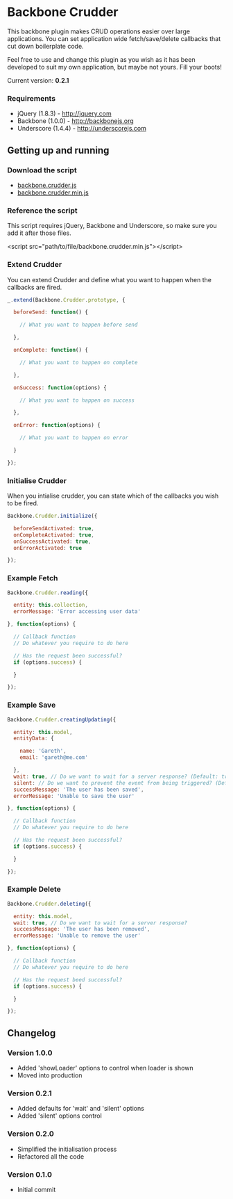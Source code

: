 # Backbone Crudder

This backbone plugin makes CRUD operations easier over large applications. You can set application wide fetch/save/delete callbacks that cut down boilerplate code.

Feel free to use and change this plugin as you wish as it has been developed to suit my own application, but maybe not yours. Fill your boots!

Current version: **0.2.1**

### Requirements

* jQuery (1.8.3) - http://jquery.com
* Backbone (1.0.0) - http://backbonejs.org
* Underscore (1.4.4) - http://underscorejs.com

## Getting up and running

### Download the script

* [backbone.crudder.js](https://raw.github.com/garethadavies/backbone.crudder/master/backbone.crudder.js)
* [backbone.crudder.min.js](https://raw.github.com/garethadavies/backbone.crudder/master/backbone.crudder.min.js)

### Reference the script

This script requires jQuery, Backbone and Underscore, so make sure you add it after those files.

&lt;script src=&quot;path/to/file/backbone.crudder.min.js&quot;&gt;&lt;/script&gt;

### Extend Crudder
You can extend Crudder and define what you want to happen when the callbacks are fired.

```js
_.extend(Backbone.Crudder.prototype, {

  beforeSend: function() {

    // What you want to happen before send

  },

  onComplete: function() {

    // What you want to happen on complete

  },

  onSuccess: function(options) {

    // What you want to happen on success

  },

  onError: function(options) {

    // What you want to happen on error

  }

});
```

### Initialise Crudder
When you intialise crudder, you can state which of the callbacks you wish to be fired.

```js
Backbone.Crudder.initialize({

  beforeSendActivated: true,
  onCompleteActivated: true,
  onSuccessActivated: true,
  onErrorActivated: true

});
```

### Example Fetch

```js
Backbone.Crudder.reading({

  entity: this.collection,
  errorMessage: 'Error accessing user data'

}, function(options) {

  // Callback function
  // Do whatever you require to do here

  // Has the request been successful?
  if (options.success) {

  }

});
```

### Example Save

```js
Backbone.Crudder.creatingUpdating({

  entity: this.model,
  entityData: {

    name: 'Gareth',
    email: 'gareth@me.com'

  },
  wait: true, // Do we want to wait for a server response? (Default: true)
  silent: // Do we want to prevent the event from being triggered? (Default: false)
  successMessage: 'The user has been saved',
  errorMessage: 'Unable to save the user'

}, function(options) {

  // Callback function
  // Do whatever you require to do here

  // Has the request been successful?
  if (options.success) {

  }

});
```

### Example Delete

```js
Backbone.Crudder.deleting({

  entity: this.model,
  wait: true, // Do we want to wait for a server response?
  successMessage: 'The user has been removed',
  errorMessage: 'Unable to remove the user'

}, function(options) {

  // Callback function
  // Do whatever you require to do here

  // Has the request beed successful?
  if (options.success) {

  }

});
```

## Changelog

### Version 1.0.0

* Added 'showLoader' options to control when loader is shown
* Moved into production

### Version 0.2.1

* Added defaults for 'wait' and 'silent' options
* Added 'silent' options control

### Version 0.2.0

* Simplified the initialisation process
* Refactored all the code

### Version 0.1.0

* Initial commit